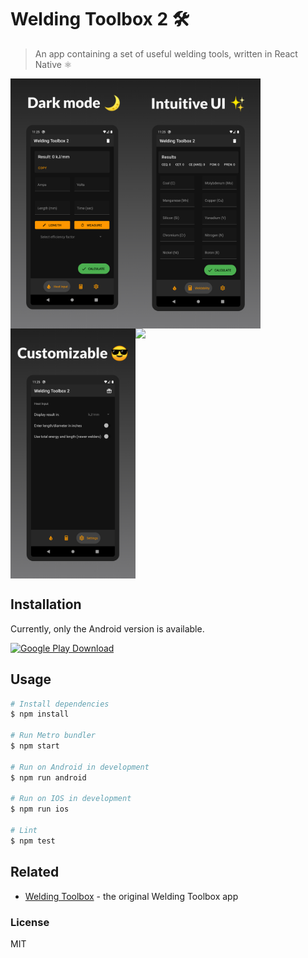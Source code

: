 # Welding Toolbox 2 🛠️

> An app containing a set of useful welding tools, written in React Native ⚛️

<div style="display: flex; flex-direction: row; flex-wrap: wrap">
  <img src="media/screenshot_1.jpeg" height="400">
  <img src="media/screenshot_2.jpeg" height="400">
  <img src="media/screenshot_3.jpeg" height="400">
  <img src="media/screenshot_4.jpeg" height="400">
</div>

## Installation

Currently, only the Android version is available.

[![Google Play Download][google-play-badge]][google-play-download]

## Usage

```bash
# Install dependencies
$ npm install

# Run Metro bundler
$ npm start

# Run on Android in development
$ npm run android

# Run on IOS in development
$ npm run ios

# Lint
$ npm test
```

## Related

- [Welding Toolbox][welding-toolbox] - the original Welding Toolbox app

### License

MIT

[google-play-badge]: https://play.google.com/intl/en_us/badges/images/badge_new.png
[google-play-download]: https://play.google.com/store/apps/details?id=me.kepinski.weldingtoolbox2
[welding-toolbox]: https://github.com/xxczaki/welding-toolbox/
